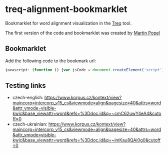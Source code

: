 # treq-alignment-bookmarklet
Bookmarklet for word alignment visualization in the [Treq](https://treq.korpus.cz/) tool.

The first version of the code and bookmarklet was created by [Martin Popel](https://ufal.mff.cuni.cz/martin-popel)

## Bookmarklet
Add the following code to the bookmark url:
```javascript
javascript: (function () {var jsCode = document.createElement('script');jsCode.setAttribute('src', 'https://kukas.github.io/treq-alignment-bookmarklet/align.js');document.body.appendChild(jsCode);}());
```
## Testing links
- czech-english: https://www.korpus.cz/kontext/view?maincorp=intercorp_v15_cs&viewmode=align&pagesize=40&attrs=word&attr_vmode=visible-kwic&base_viewattr=word&refs=%3Ddoc.id&q=~cmC62uwY4eA4&cutoff=0
- czech-ukrainian: https://www.korpus.cz/kontext/view?maincorp=intercorp_v15_cs&viewmode=align&pagesize=40&attrs=word&attr_vmode=visible-kwic&base_viewattr=word&refs=%3Ddoc.id&q=~imKau8QAi0g0&cutoff=0
